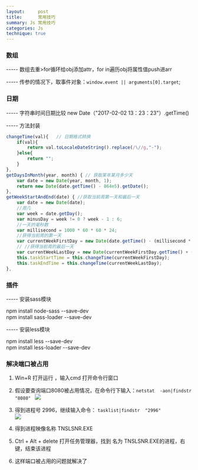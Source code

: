 ```yaml
---
layout:     post
title:      常用技巧
summary: Js 常用技巧
categories: Js
technique: true
---
```



### 数组

----- 数组去重>for循环给obj添加attr，for in遍历obj将属性值push进arr

----- 传参的情况下，取事件对象：`window.event || arguments[0].target`;

### 日期

----- 字符串时间日期比较    new Date（"2017-02-02 13：23：23"）.getTime()

----- 方法封装

```javascript
changeTime(val){   // 日期格式转换
    if(val){
        return val.toLocaleDateString().replace(/\//g,"-");
    }else{
        return "";
    }
},
getDaysInMonth(year, month) { // 获取某年某月多少天
    var date = new Date(year, month, 1);
    return new Date(date.getTime() - 864e5).getDate();
},
getWeekStartAndEnd(date) { //获取当前周第一天和最后一天
    var date = new Date(date);
    //周几
    var week = date.getDay();
    var minusDay = week != 0 ? week - 1 : 6;
    //一天的毫秒数
    var millisecond = 1000 * 60 * 60 * 24;
    //获得当前周的第一天
    var currentWeekFirstDay = new Date(date.getTime() - (millisecond * minusDay));
    // //获得当前周的最后一天
    var currentWeekLastDay = new Date(currentWeekFirstDay.getTime() + (millisecond * 6));
    this.taskStartTime = this.changeTime(currentWeekFirstDay);
    this.taskEndTime = this.changeTime(currentWeekLastDay);
},

```


### 插件

----- 安装sass模块

npm install node-sass --save-dev       
npm install sass-loader --save-dev

----- 安装less模块

npm install less --save-dev     
npm install less-loader --save-dev



### 解决端口被占用


1. Win+R  打开运行 ，输入cmd 打开命令行窗口   

2. 假设要查询端口8080被占用情况，在命令行下输入：`netstat  -aon|findstr  "8080" ` 
![](https://raw.githubusercontent.com/Selenamona/Selenamona.github.io/master/img/port1.jpg)

3. 得到进程号 2996，继续输入命令： `tasklist|findstr  "2996"`   
![](https://raw.githubusercontent.com/Selenamona/Selenamona.github.io/master/img/port2.jpg)

4. 得到进程映像名称  TNSLSNR.EXE   

5. Ctrl + Alt + delete 打开任务管理器，找到 名为 TNSLSNR.EXE的进程，右键，结束该进程

6. 这样端口被占用的问题就解决了


